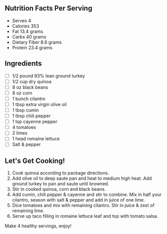 ## Nutrition Facts Per Serving
- Serves 4
- Calories 353
- Fat 13.4 grams
- Carbs 40 grams
- Dietary Fiber 8.6 grams
- Protein 23.4 grams

## Ingredients
- [ ] 1/2 pound 93% lean ground turkey
- [ ] 1/2 cup dry quinoa
- [ ] 8 oz black beans
- [ ] 8 oz corn
- [ ] 1 bunch cilantro
- [ ] 1 tbsp extra virgin olive oil
- [ ] 1 tbsp cumin
- [ ] 1 tbsp chili pepper
- [ ] 1 tsp cayenne pepper
- [ ] 4 tomatoes
- [ ] 2 limes
- [ ] 1 head romaine lettuce
- [ ] Salt & pepper

## Let's Get Cooking!
1. Cook quinoa according to package directions.
2. Add olive oil to deep saute pan and heat to medium high heat.  Add ground turkey to pan and saute until browned.
3. Stir in cooked quinoa, corn and black beans.
4. Add cumin, chili pepper & cayenne and stir to combine.  Mix in half your cilantro, season with salt & pepper and add in juice of one lime.
5. Dice tomatoes and mix with remaining cilantro.  Stir in juice & zest of remaining lime.
6. Serve up taco filling in romaine lettuce leaf and top with tomato salsa.  

Make 4 healthy servings, enjoy!
